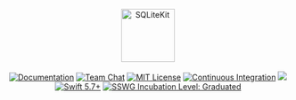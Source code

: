 <p align="center">
<picture>
  <source media="(prefers-color-scheme: dark)" srcset="https://github.com/vapor/sqlite-kit/assets/1130717/2d99c0b9-35e5-4f04-bb6c-8d59ff6e78c6">
  <source media="(prefers-color-scheme: light)" srcset="https://github.com/vapor/sqlite-kit/assets/1130717/cb36f94d-3ac3-4fba-b801-fe19eac7dbc2">
  <img src="https://github.com/vapor/sqlite-kit/assets/1130717/cb36f94d-3ac3-4fba-b801-fe19eac7dbc2" height="96" alt="SQLiteKit">
</picture> 
<br>
<br>
<a href="https://docs.vapor.codes/4.0/"><img src="https://design.vapor.codes/images/readthedocs.svg" alt="Documentation"></a>
<a href="https://discord.gg/vapor"><img src="https://design.vapor.codes/images/discordchat.svg" alt="Team Chat"></a>
<a href="LICENSE"><img src="https://design.vapor.codes/images/mitlicense.svg" alt="MIT License"></a>
<a href="https://github.com/vapor/sqlite-kit/actions/workflows/test.yml"><img src="https://img.shields.io/github/actions/workflow/status/vapor/sqlite-kit/test.yml?event=push&style=plastic&logo=github&label=test&logoColor=%23ccc" alt="Continuous Integration"></a>
<a href="https://codecov.io/github/vapor/sqlite-kit"><img src="https://img.shields.io/codecov/c/github/vapor/sqlite-kit?style=plastic&logo=codecov&label=Codecov"></a>
<a href="https://swift.org"><img src="https://design.vapor.codes/images/swift57up.svg" alt="Swift 5.7+"></a>
<a href="https://www.swift.org/sswg/incubation-process.html"><img src="https://design.vapor.codes/images/sswg-graduated-white.svg" alt="SSWG Incubation Level: Graduated"></a>
</p>

<br>
